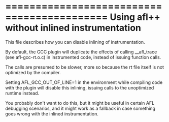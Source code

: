 ===========================================
Using afl++ without inlined instrumentation
===========================================

  This file describes how you can disable inlining of instrumentation.


By default, the GCC plugin will duplicate the effects of calling
__afl_trace (see afl-gcc-rt.o.c) in instrumented code, instead of
issuing function calls.

The calls are presumed to be slower, more so because the rt file
itself is not optimized by the compiler.

Setting AFL_GCC_OUT_OF_LINE=1 in the environment while compiling code
with the plugin will disable this inlining, issuing calls to the
unoptimized runtime instead.

You probably don't want to do this, but it might be useful in certain
AFL debugging scenarios, and it might work as a fallback in case
something goes wrong with the inlined instrumentation.
